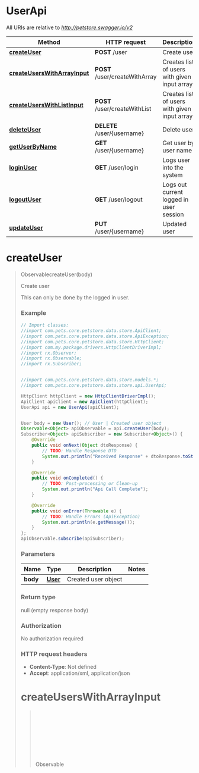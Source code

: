 # UserApi

All URIs are relative to *http://petstore.swagger.io/v2*

Method | HTTP request | Description
------------- | ------------- | -------------
[**createUser**](UserApi.md#createUser) | **POST** /user | Create user
[**createUsersWithArrayInput**](UserApi.md#createUsersWithArrayInput) | **POST** /user/createWithArray | Creates list of users with given input array
[**createUsersWithListInput**](UserApi.md#createUsersWithListInput) | **POST** /user/createWithList | Creates list of users with given input array
[**deleteUser**](UserApi.md#deleteUser) | **DELETE** /user/{username} | Delete user
[**getUserByName**](UserApi.md#getUserByName) | **GET** /user/{username} | Get user by user name
[**loginUser**](UserApi.md#loginUser) | **GET** /user/login | Logs user into the system
[**logoutUser**](UserApi.md#logoutUser) | **GET** /user/logout | Logs out current logged in user session
[**updateUser**](UserApi.md#updateUser) | **PUT** /user/{username} | Updated user


<a name="createUser"></a>
# **createUser**
> Observable<Object>createUser(body)

Create user

This can only be done by the logged in user.

### Example
```java
// Import classes:
//import com.pets.core.petstore.data.store.ApiClient;
//import com.pets.core.petstore.data.store.ApiException;
//import com.pets.core.petstore.data.store.HttpClient;
//import com.my.package.drivers.HttpClientDriverImpl;
//import rx.Observer;
//import rx.Observable;
//import rx.Subscriber;


//import com.pets.core.petstore.data.store.models.*;
//import com.pets.core.petstore.data.store.api.UserApi;

HttpClient httpClient = new HttpClientDriverImpl();
ApiClient apiClient = new ApiClient(httpClient);
UserApi api = new UserApi(apiClient);


User body = new User(); // User | Created user object
Observable<Object> apiObservable = api.createUser(body);
Subscriber<Object> apiSubscriber = new Subscriber<Object>() {
    @Override
    public void onNext(Object dtoResponse) {
        // TODO: Handle Response DTO
        System.out.println("Received Response" + dtoResponse.toString());
    }

    @Override
    public void onCompleted() {
        // TODO: Post-processing or Clean-up
        System.out.println("Api Call Complete");
    }

    @Override
    public void onError(Throwable e) {
        // TODO: Handle Errors (ApiException)
        System.out.println(e.getMessage());
    }
};
apiObservable.subscribe(apiSubscriber);
```

### Parameters

Name | Type | Description  | Notes
------------- | ------------- | ------------- | -------------
 **body** | [**User**](User.md)| Created user object |

### Return type

null (empty response body)

### Authorization

No authorization required

### HTTP request headers

 - **Content-Type**: Not defined
 - **Accept**: application/xml, application/json

<a name="createUsersWithArrayInput"></a>
# **createUsersWithArrayInput**
> Observable<Object>createUsersWithArrayInput(body)

Creates list of users with given input array



### Example
```java
// Import classes:
//import com.pets.core.petstore.data.store.ApiClient;
//import com.pets.core.petstore.data.store.ApiException;
//import com.pets.core.petstore.data.store.HttpClient;
//import com.my.package.drivers.HttpClientDriverImpl;
//import rx.Observer;
//import rx.Observable;
//import rx.Subscriber;


//import com.pets.core.petstore.data.store.models.*;
//import com.pets.core.petstore.data.store.api.UserApi;

HttpClient httpClient = new HttpClientDriverImpl();
ApiClient apiClient = new ApiClient(httpClient);
UserApi api = new UserApi(apiClient);


List<User> body = Arrays.asList(new User()); // List<User> | List of user object
Observable<Object> apiObservable = api.createUsersWithArrayInput(body);
Subscriber<Object> apiSubscriber = new Subscriber<Object>() {
    @Override
    public void onNext(Object dtoResponse) {
        // TODO: Handle Response DTO
        System.out.println("Received Response" + dtoResponse.toString());
    }

    @Override
    public void onCompleted() {
        // TODO: Post-processing or Clean-up
        System.out.println("Api Call Complete");
    }

    @Override
    public void onError(Throwable e) {
        // TODO: Handle Errors (ApiException)
        System.out.println(e.getMessage());
    }
};
apiObservable.subscribe(apiSubscriber);
```

### Parameters

Name | Type | Description  | Notes
------------- | ------------- | ------------- | -------------
 **body** | [**List&lt;User&gt;**](User.md)| List of user object |

### Return type

null (empty response body)

### Authorization

No authorization required

### HTTP request headers

 - **Content-Type**: Not defined
 - **Accept**: application/xml, application/json

<a name="createUsersWithListInput"></a>
# **createUsersWithListInput**
> Observable<Object>createUsersWithListInput(body)

Creates list of users with given input array



### Example
```java
// Import classes:
//import com.pets.core.petstore.data.store.ApiClient;
//import com.pets.core.petstore.data.store.ApiException;
//import com.pets.core.petstore.data.store.HttpClient;
//import com.my.package.drivers.HttpClientDriverImpl;
//import rx.Observer;
//import rx.Observable;
//import rx.Subscriber;


//import com.pets.core.petstore.data.store.models.*;
//import com.pets.core.petstore.data.store.api.UserApi;

HttpClient httpClient = new HttpClientDriverImpl();
ApiClient apiClient = new ApiClient(httpClient);
UserApi api = new UserApi(apiClient);


List<User> body = Arrays.asList(new User()); // List<User> | List of user object
Observable<Object> apiObservable = api.createUsersWithListInput(body);
Subscriber<Object> apiSubscriber = new Subscriber<Object>() {
    @Override
    public void onNext(Object dtoResponse) {
        // TODO: Handle Response DTO
        System.out.println("Received Response" + dtoResponse.toString());
    }

    @Override
    public void onCompleted() {
        // TODO: Post-processing or Clean-up
        System.out.println("Api Call Complete");
    }

    @Override
    public void onError(Throwable e) {
        // TODO: Handle Errors (ApiException)
        System.out.println(e.getMessage());
    }
};
apiObservable.subscribe(apiSubscriber);
```

### Parameters

Name | Type | Description  | Notes
------------- | ------------- | ------------- | -------------
 **body** | [**List&lt;User&gt;**](User.md)| List of user object |

### Return type

null (empty response body)

### Authorization

No authorization required

### HTTP request headers

 - **Content-Type**: Not defined
 - **Accept**: application/xml, application/json

<a name="deleteUser"></a>
# **deleteUser**
> Observable<Object>deleteUser(username)

Delete user

This can only be done by the logged in user.

### Example
```java
// Import classes:
//import com.pets.core.petstore.data.store.ApiClient;
//import com.pets.core.petstore.data.store.ApiException;
//import com.pets.core.petstore.data.store.HttpClient;
//import com.my.package.drivers.HttpClientDriverImpl;
//import rx.Observer;
//import rx.Observable;
//import rx.Subscriber;


//import com.pets.core.petstore.data.store.models.*;
//import com.pets.core.petstore.data.store.api.UserApi;

HttpClient httpClient = new HttpClientDriverImpl();
ApiClient apiClient = new ApiClient(httpClient);
UserApi api = new UserApi(apiClient);


String username = "username_example"; // String | The name that needs to be deleted
Observable<Object> apiObservable = api.deleteUser(username);
Subscriber<Object> apiSubscriber = new Subscriber<Object>() {
    @Override
    public void onNext(Object dtoResponse) {
        // TODO: Handle Response DTO
        System.out.println("Received Response" + dtoResponse.toString());
    }

    @Override
    public void onCompleted() {
        // TODO: Post-processing or Clean-up
        System.out.println("Api Call Complete");
    }

    @Override
    public void onError(Throwable e) {
        // TODO: Handle Errors (ApiException)
        System.out.println(e.getMessage());
    }
};
apiObservable.subscribe(apiSubscriber);
```

### Parameters

Name | Type | Description  | Notes
------------- | ------------- | ------------- | -------------
 **username** | **String**| The name that needs to be deleted |

### Return type

null (empty response body)

### Authorization

No authorization required

### HTTP request headers

 - **Content-Type**: Not defined
 - **Accept**: application/xml, application/json

<a name="getUserByName"></a>
# **getUserByName**
> Observable<User>getUserByName(username)

Get user by user name



### Example
```java
// Import classes:
//import com.pets.core.petstore.data.store.ApiClient;
//import com.pets.core.petstore.data.store.ApiException;
//import com.pets.core.petstore.data.store.HttpClient;
//import com.my.package.drivers.HttpClientDriverImpl;
//import rx.Observer;
//import rx.Observable;
//import rx.Subscriber;


//import com.pets.core.petstore.data.store.models.*;
//import com.pets.core.petstore.data.store.api.UserApi;

HttpClient httpClient = new HttpClientDriverImpl();
ApiClient apiClient = new ApiClient(httpClient);
UserApi api = new UserApi(apiClient);


String username = "username_example"; // String | The name that needs to be fetched. Use user1 for testing. 
Observable<User> apiObservable = api.getUserByName(username);
Subscriber<User> apiSubscriber = new Subscriber<User>() {
    @Override
    public void onNext(User dtoResponse) {
        // TODO: Handle Response DTO
        System.out.println("Received Response" + dtoResponse.toString());
    }

    @Override
    public void onCompleted() {
        // TODO: Post-processing or Clean-up
        System.out.println("Api Call Complete");
    }

    @Override
    public void onError(Throwable e) {
        // TODO: Handle Errors (ApiException)
        System.out.println(e.getMessage());
    }
};
apiObservable.subscribe(apiSubscriber);
```

### Parameters

Name | Type | Description  | Notes
------------- | ------------- | ------------- | -------------
 **username** | **String**| The name that needs to be fetched. Use user1 for testing.  |

### Return type

[**User**](User.md)

### Authorization

No authorization required

### HTTP request headers

 - **Content-Type**: Not defined
 - **Accept**: application/xml, application/json

<a name="loginUser"></a>
# **loginUser**
> Observable<String>loginUser(username, password)

Logs user into the system



### Example
```java
// Import classes:
//import com.pets.core.petstore.data.store.ApiClient;
//import com.pets.core.petstore.data.store.ApiException;
//import com.pets.core.petstore.data.store.HttpClient;
//import com.my.package.drivers.HttpClientDriverImpl;
//import rx.Observer;
//import rx.Observable;
//import rx.Subscriber;


//import com.pets.core.petstore.data.store.models.*;
//import com.pets.core.petstore.data.store.api.UserApi;

HttpClient httpClient = new HttpClientDriverImpl();
ApiClient apiClient = new ApiClient(httpClient);
UserApi api = new UserApi(apiClient);


String username = "username_example"; // String | The user name for login
String password = "password_example"; // String | The password for login in clear text
Observable<String> apiObservable = api.loginUser(username, password);
Subscriber<String> apiSubscriber = new Subscriber<String>() {
    @Override
    public void onNext(String dtoResponse) {
        // TODO: Handle Response DTO
        System.out.println("Received Response" + dtoResponse.toString());
    }

    @Override
    public void onCompleted() {
        // TODO: Post-processing or Clean-up
        System.out.println("Api Call Complete");
    }

    @Override
    public void onError(Throwable e) {
        // TODO: Handle Errors (ApiException)
        System.out.println(e.getMessage());
    }
};
apiObservable.subscribe(apiSubscriber);
```

### Parameters

Name | Type | Description  | Notes
------------- | ------------- | ------------- | -------------
 **username** | **String**| The user name for login |
 **password** | **String**| The password for login in clear text |

### Return type

**String**

### Authorization

No authorization required

### HTTP request headers

 - **Content-Type**: Not defined
 - **Accept**: application/xml, application/json

<a name="logoutUser"></a>
# **logoutUser**
> Observable<Object>logoutUser()

Logs out current logged in user session



### Example
```java
// Import classes:
//import com.pets.core.petstore.data.store.ApiClient;
//import com.pets.core.petstore.data.store.ApiException;
//import com.pets.core.petstore.data.store.HttpClient;
//import com.my.package.drivers.HttpClientDriverImpl;
//import rx.Observer;
//import rx.Observable;
//import rx.Subscriber;


//import com.pets.core.petstore.data.store.models.*;
//import com.pets.core.petstore.data.store.api.UserApi;

HttpClient httpClient = new HttpClientDriverImpl();
ApiClient apiClient = new ApiClient(httpClient);
UserApi api = new UserApi(apiClient);


Observable<Object> apiObservable = api.logoutUser();
Subscriber<Object> apiSubscriber = new Subscriber<Object>() {
    @Override
    public void onNext(Object dtoResponse) {
        // TODO: Handle Response DTO
        System.out.println("Received Response" + dtoResponse.toString());
    }

    @Override
    public void onCompleted() {
        // TODO: Post-processing or Clean-up
        System.out.println("Api Call Complete");
    }

    @Override
    public void onError(Throwable e) {
        // TODO: Handle Errors (ApiException)
        System.out.println(e.getMessage());
    }
};
apiObservable.subscribe(apiSubscriber);
```

### Parameters
This endpoint does not need any parameter.

### Return type

null (empty response body)

### Authorization

No authorization required

### HTTP request headers

 - **Content-Type**: Not defined
 - **Accept**: application/xml, application/json

<a name="updateUser"></a>
# **updateUser**
> Observable<Object>updateUser(username, body)

Updated user

This can only be done by the logged in user.

### Example
```java
// Import classes:
//import com.pets.core.petstore.data.store.ApiClient;
//import com.pets.core.petstore.data.store.ApiException;
//import com.pets.core.petstore.data.store.HttpClient;
//import com.my.package.drivers.HttpClientDriverImpl;
//import rx.Observer;
//import rx.Observable;
//import rx.Subscriber;


//import com.pets.core.petstore.data.store.models.*;
//import com.pets.core.petstore.data.store.api.UserApi;

HttpClient httpClient = new HttpClientDriverImpl();
ApiClient apiClient = new ApiClient(httpClient);
UserApi api = new UserApi(apiClient);


String username = "username_example"; // String | name that need to be updated
User body = new User(); // User | Updated user object
Observable<Object> apiObservable = api.updateUser(username, body);
Subscriber<Object> apiSubscriber = new Subscriber<Object>() {
    @Override
    public void onNext(Object dtoResponse) {
        // TODO: Handle Response DTO
        System.out.println("Received Response" + dtoResponse.toString());
    }

    @Override
    public void onCompleted() {
        // TODO: Post-processing or Clean-up
        System.out.println("Api Call Complete");
    }

    @Override
    public void onError(Throwable e) {
        // TODO: Handle Errors (ApiException)
        System.out.println(e.getMessage());
    }
};
apiObservable.subscribe(apiSubscriber);
```

### Parameters

Name | Type | Description  | Notes
------------- | ------------- | ------------- | -------------
 **username** | **String**| name that need to be updated |
 **body** | [**User**](User.md)| Updated user object |

### Return type

null (empty response body)

### Authorization

No authorization required

### HTTP request headers

 - **Content-Type**: Not defined
 - **Accept**: application/xml, application/json

